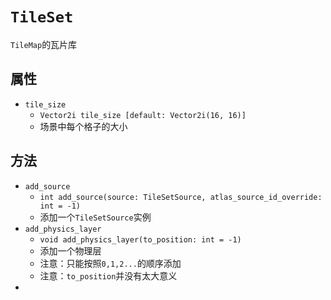 # `TileSet`

`TileMap`的瓦片库

## 属性

* `tile_size`
  * `Vector2i tile_size [default: Vector2i(16, 16)]`
  * 场景中每个格子的大小

## 方法

* `add_source`
  * `int add_source(source: TileSetSource, atlas_source_id_override: int = -1)`
  * 添加一个`TileSetSource`实例
* `add_physics_layer`
  * `void add_physics_layer(to_position: int = -1)`
  * 添加一个物理层
  * 注意：只能按照`0,1,2...`的顺序添加
  * 注意：`to_position`并没有太大意义
* 